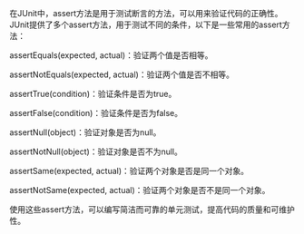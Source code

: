 在JUnit中，assert方法是用于测试断言的方法，可以用来验证代码的正确性。JUnit提供了多个assert方法，用于测试不同的条件，以下是一些常用的assert方法：

assertEquals(expected, actual)：验证两个值是否相等。

assertNotEquals(expected, actual)：验证两个值是否不相等。

assertTrue(condition)：验证条件是否为true。

assertFalse(condition)：验证条件是否为false。

assertNull(object)：验证对象是否为null。

assertNotNull(object)：验证对象是否不为null。

assertSame(expected, actual)：验证两个对象是否是同一个对象。

assertNotSame(expected, actual)：验证两个对象是否不是同一个对象。

使用这些assert方法，可以编写简洁而可靠的单元测试，提高代码的质量和可维护性。
